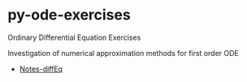 # py-ode-exercises
Ordinary Differential Equation Exercises


Investigation of numerical approximation methods for first order ODE
* [Notes-diffEq](http://faculty.olin.edu/bstorey/Notes/DiffEq.pdf)
